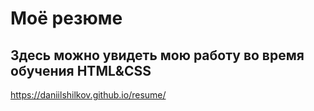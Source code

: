 # Моё резюме

## Здесь можно увидеть мою работу во время обучения HTML&CSS

https://daniilshilkov.github.io/resume/
